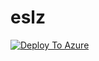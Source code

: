 # eslz

[![Deploy To Azure](https://docs.microsoft.com/en-us/azure/templates/media/deploy-to-azure.svg)](https://portal.azure.com/#blade/Microsoft_Azure_CreateUIDef/CustomDeploymentBlade/uri/https%3A%2F%2Fraw.githubusercontent.com%2FZJQZ%2Fcmp-core-public%2Fmain%2Frelease_1%2Ftask1917%2FeslzArm.json/uiFormDefinitionUri/https%3A%2F%2Fraw.githubusercontent.com%2FZJQZ%2Fcmp-core-public%2Fmain%2Frelease_1%2Ftask1917%2FeslzArm-portal.json)

